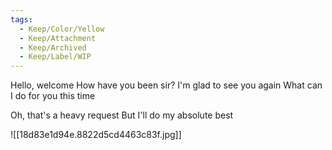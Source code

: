 ```yaml
---
tags:
  - Keep/Color/Yellow
  - Keep/Attachment
  - Keep/Archived
  - Keep/Label/WIP
---
```


Hello, welcome
How have you been sir?
I'm glad to see you again
What can I do for you this time


Oh, that's a heavy request
But I'll do my absolute best

![[18d83e1d94e.8822d5cd4463c83f.jpg]]